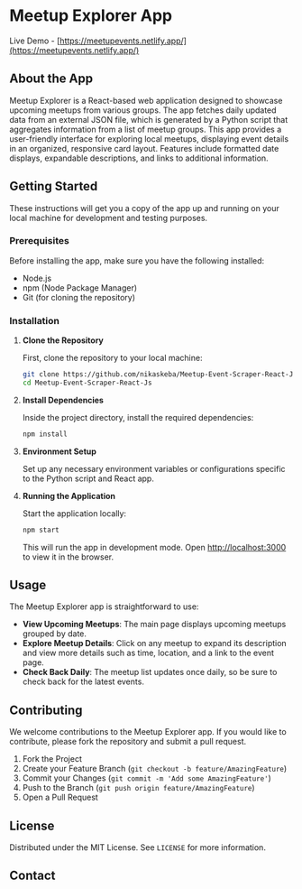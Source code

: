 # Meetup Explorer App
Live Demo - [https://meetupevents.netlify.app/](https://meetupevents.netlify.app/)

## About the App

Meetup Explorer is a React-based web application designed to showcase upcoming meetups from various groups. The app fetches daily updated data from an external JSON file, which is generated by a Python script that aggregates information from a list of meetup groups. This app provides a user-friendly interface for exploring local meetups, displaying event details in an organized, responsive card layout. Features include formatted date displays, expandable descriptions, and links to additional information.

## Getting Started

These instructions will get you a copy of the app up and running on your local machine for development and testing purposes.

### Prerequisites

Before installing the app, make sure you have the following installed:

- Node.js
- npm (Node Package Manager)
- Git (for cloning the repository)

### Installation

1. **Clone the Repository**

   First, clone the repository to your local machine:

   ```bash
   git clone https://github.com/nikaskeba/Meetup-Event-Scraper-React-Js.git
   cd Meetup-Event-Scraper-React-Js
   ```

2. **Install Dependencies**

   Inside the project directory, install the required dependencies:

   ```bash
   npm install
   ```

3. **Environment Setup**

   Set up any necessary environment variables or configurations specific to the Python script and React app.

4. **Running the Application**

   Start the application locally:

   ```bash
   npm start
   ```

   This will run the app in development mode. Open [http://localhost:3000](http://localhost:3000) to view it in the browser.

## Usage

The Meetup Explorer app is straightforward to use:

- **View Upcoming Meetups**: The main page displays upcoming meetups grouped by date.
- **Explore Meetup Details**: Click on any meetup to expand its description and view more details such as time, location, and a link to the event page.
- **Check Back Daily**: The meetup list updates once daily, so be sure to check back for the latest events.

## Contributing

We welcome contributions to the Meetup Explorer app. If you would like to contribute, please fork the repository and submit a pull request.

1. Fork the Project
2. Create your Feature Branch (`git checkout -b feature/AmazingFeature`)
3. Commit your Changes (`git commit -m 'Add some AmazingFeature'`)
4. Push to the Branch (`git push origin feature/AmazingFeature`)
5. Open a Pull Request

## License

Distributed under the MIT License. See `LICENSE` for more information.

## Contact

```

